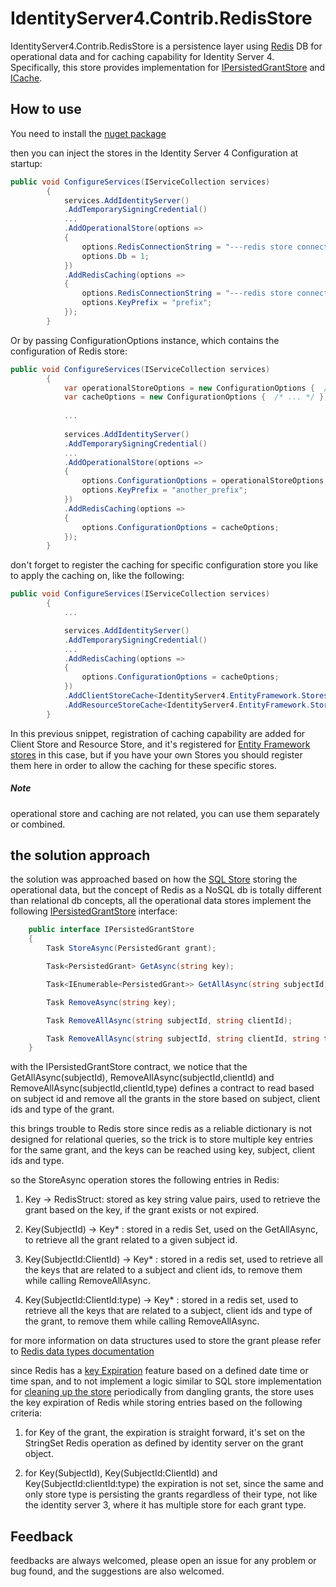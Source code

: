 

# IdentityServer4.Contrib.RedisStore

IdentityServer4.Contrib.RedisStore is a persistence layer using [Redis](https://redis.io) DB for operational data and for caching capability for Identity Server 4. Specifically, this store provides implementation for [IPersistedGrantStore](http://docs.identityserver.io/en/release/topics/deployment.html#operational-data) and [ICache<T>](http://docs.identityserver.io/en/release/topics/startup.html#caching).


## How to use

You need to install the [nuget package](https://www.nuget.org/packages/IdentityServer4.Contrib.RedisStore)

then you can inject the stores in the Identity Server 4 Configuration at startup:

```csharp
public void ConfigureServices(IServiceCollection services)
		{
			services.AddIdentityServer()
			.AddTemporarySigningCredential()
			...
			.AddOperationalStore(options =>
			{
				options.RedisConnectionString = "---redis store connection string---";
				options.Db = 1;
			})
			.AddRedisCaching(options =>
			{
				options.RedisConnectionString = "---redis store connection string---";
				options.KeyPrefix = "prefix";
			});
		}
```

Or by passing ConfigurationOptions instance, which contains the configuration of Redis store:

```csharp
public void ConfigureServices(IServiceCollection services)
		{
			var operationalStoreOptions = new ConfigurationOptions {  /* ... */ };
			var cacheOptions = new ConfigurationOptions {  /* ... */ };
	
			...
				
			services.AddIdentityServer()
			.AddTemporarySigningCredential()
			...
			.AddOperationalStore(options =>
			{
				options.ConfigurationOptions = operationalStoreOptions;
				options.KeyPrefix = "another_prefix";
			})
			.AddRedisCaching(options =>
			{
				options.ConfigurationOptions = cacheOptions;
			});
		}
```

don't forget to register the caching for specific configuration store you like to apply the caching on, like the following:

```csharp
public void ConfigureServices(IServiceCollection services)
		{
			...

			services.AddIdentityServer()
			.AddTemporarySigningCredential()
			...
			.AddRedisCaching(options =>
			{
				options.ConfigurationOptions = cacheOptions;
			})
			.AddClientStoreCache<IdentityServer4.EntityFramework.Stores.ClientStore>()
			.AddResourceStoreCache<IdentityServer4.EntityFramework.Stores.ResourceStore>();
		}

```

In this previous snippet, registration of caching capability are added for Client Store and Resource Store, and it's registered for [Entity Framework stores](https://github.com/IdentityServer/IdentityServer4.EntityFramework) in this case, but if you have your own Stores you should register them here in order to allow the caching for these specific stores.  

##### Note

operational store and caching are not related, you can use them separately or combined.

## the solution approach

the solution was approached based on how the [SQL Store](https://github.com/IdentityServer/IdentityServer4.EntityFramework) storing the operational data, but the concept of Redis as a NoSQL db is totally different than relational db concepts, all the operational data stores implement the following [IPersistedGrantStore](https://github.com/IdentityServer/IdentityServer4/blob/dev/src/IdentityServer4/Stores/IPersistedGrantStore.cs) interface:

```csharp
	public interface IPersistedGrantStore
	{
		Task StoreAsync(PersistedGrant grant);

		Task<PersistedGrant> GetAsync(string key);

		Task<IEnumerable<PersistedGrant>> GetAllAsync(string subjectId);

		Task RemoveAsync(string key);

		Task RemoveAllAsync(string subjectId, string clientId);

		Task RemoveAllAsync(string subjectId, string clientId, string type);
	}
```

with the IPersistedGrantStore contract, we notice that the GetAllAsync(subjectId), RemoveAllAsync(subjectId,clientId) and RemoveAllAsync(subjectId,clientId,type) defines a contract to read based on subject id and remove all the grants in the store based on subject, client ids and type of the grant.

this brings trouble to Redis store since redis as a reliable dictionary is not designed for relational queries, so the trick is to store multiple key entries for the same grant, and the keys can be reached using key, subject, client ids and type.

so the StoreAsync operation stores the following entries in Redis:

1. Key -> RedisStruct: stored as key string value pairs, used to retrieve the grant based on the key, if the grant exists or not expired.

1. Key(SubjectId) -> Key* : stored in a redis Set, used on the GetAllAsync, to retrieve all the grant related to a given subject id.

1. Key(SubjectId:ClientId) -> Key* : stored in a redis set, used to retrieve all the keys that are related to a subject and client ids, to remove them while calling RemoveAllAsync.

1. Key(SubjectId:ClientId:type) -> Key* : stored in a redis set, used to retrieve all the keys that are related to a subject, client ids and type of the grant, to remove them while calling RemoveAllAsync.

for more information on data structures used to store the grant please refer to [Redis data types documentation](https://redis.io/topics/data-types)

since Redis has a [key Expiration](https://redis.io/commands/expire) feature based on a defined date time or time span, and to not implement a logic similar to SQL store implementation for [cleaning up the store](http://docs.identityserver.io/en/release/quickstarts/8_entity_framework.html) periodically from dangling grants, the store uses the key expiration of Redis while storing entries based on the following criteria:

1. for Key of the grant, the expiration is straight forward, it's set on the StringSet Redis operation as defined by identity server on the grant object.

1. for Key(SubjectId), Key(SubjectId:ClientId) and Key(SubjectId:clientId:type) the expiration is not set, since the same and only store type is persisting the grants regardless of their type, not like the identity server 3, where it has multiple store for each grant type.

## Feedback

feedbacks are always welcomed, please open an issue for any problem or bug found, and the suggestions are also welcomed.


